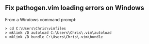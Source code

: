 ## Fix pathogen.vim loading errors on Windows
From a Windows command prompt:
```
> cd C:\Users\Chris\vimfiles
> mklink /D autoload C:\Users\Chris\.vim\autoload
> mklink /D bundle C:\Users\Chris\.vim\bundle
```

